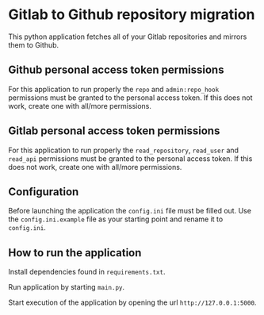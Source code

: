 # Gitlab to Github repository migration
This python application fetches all of your Gitlab repositories and mirrors them to Github.

## Github personal access token permissions
For this application to run properly the `repo` and `admin:repo_hook` permissions must be granted to the personal access token. If this does not work, create one with all/more permissions.

## Gitlab personal access token permissions
For this application to run properly the `read_repository`, `read_user` and `read_api` permissions must be granted to the personal access token. If this does not work, create one with all/more permissions.

## Configuration
Before launching the application the `config.ini` file must be filled out. Use the `config.ini.example` file as your starting point and rename it to `config.ini`.

## How to run the application
Install dependencies found in `requirements.txt`.

Run application by starting `main.py`.

Start execution of the application by opening the url `http://127.0.0.1:5000`.
